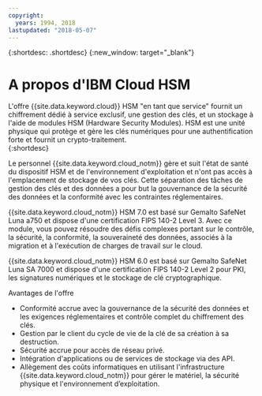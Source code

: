 ```yaml
---
copyright:
  years: 1994, 2018
lastupdated: "2018-05-07"
---
```


{:shortdesc: .shortdesc}
{:new_window: target="_blank"}

# A propos d'IBM Cloud HSM

L'offre {{site.data.keyword.cloud}} HSM "en tant que service" fournit un chiffrement dédié à service exclusif, une gestion des clés, et un stockage à l'aide de modules HSM (Hardware Security Modules).  HSM est une unité physique qui protège et gère les clés numériques pour une authentification forte et fournit un crypto-traitement.  
{:shortdesc}

Le personnel {{site.data.keyword.cloud_notm}} gère et suit l'état de santé du dispositif HSM et de l'environnement d'exploitation et n'ont pas accès à l'emplacement de stockage de vos clés. Cette séparation des tâches de gestion des clés et des données a pour but la gouvernance de la sécurité des données et la conformité avec les contraintes réglementaires.
 
{{site.data.keyword.cloud_notm}} HSM 7.0 est basé sur Gemalto SafeNet Luna a750 et dispose d'une certification FIPS 140-2 Level 3. Avec ce module, vous pouvez résoudre des défis complexes portant sur le contrôle, la sécurité, la conformité, la souveraineté des données, associés à la migration et à l'exécution de charges de travail sur le cloud.
 
{{site.data.keyword.cloud_notm}} HSM 6.0 est basé sur Gemalto SafeNet Luna SA 7000 et dispose d'une certification FIPS 140-2 Level 2 pour PKI, les signatures numériques et le stockage de clé cryptographique.  

Avantages de l'offre

  * Conformité accrue avec la gouvernance de la sécurité des données et les exigences réglementaires et contrôle complet du chiffrement des clés. 
  * Gestion par le client du cycle de vie de la clé de sa création à sa destruction.
  * Sécurité accrue pour accès de réseau privé. 
  * Intégration d'applications ou de services de stockage via des API.
  * Allègement des coûts informatiques en utilisant l'infrastructure {{site.data.keyword.cloud_notm}} pour gérer le matériel, la sécurité physique et l'environnement d’exploitation. 

